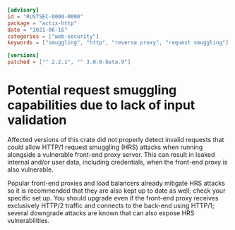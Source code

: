 ```toml
[advisory]
id = "RUSTSEC-0000-0000"
package = "actix-http"
date = "2021-06-16"
categories = ["web-security"]
keywords = ["smuggling", "http", "reverse proxy", "request smuggling"]

[versions]
patched = ["^ 2.2.1", "^ 3.0.0-beta.9"]
```

# Potential request smuggling capabilities due to lack of input validation

Affected versions of this crate did not properly detect invalid requests that could allow HTTP/1 request smuggling (HRS) attacks when running alongside a vulnerable front-end proxy server. This can result in leaked internal and/or user data, including credentials, when the front-end proxy is also vulnerable.

Popular front-end proxies and load balancers already mitigate HRS attacks so it is recommended that they are also kept up to date as well; check your specific set up. You should upgrade even if the front-end proxy receives exclusively HTTP/2 traffic and connects to the back-end using HTTP/1; several downgrade attacks are known that can also expose HRS vulnerabilities.
